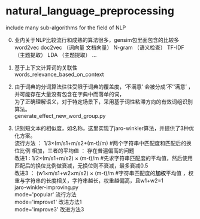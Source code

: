 # natural_language_preprocessing
include many sub-algorithms for the field of NLP

0. 业内关于NLP比较流行和成熟的算法很多，gensim包里面包含的比较多  
word2vec doc2vec （词向量  文档向量）
N-gram （语义检查）
TF-IDF （主题提取）
LDA （主题提取）
...

1. 基于上下文计算词的关联性  
words_relevance_based_on_context  
  
2. 由于词典的分词算法往往受限于词典的覆盖度，‘不满意’ 会被分成‘不’‘满意’ ，并可能存在大量没有包含在字典中而落单的词，  
为了正确理解语义，对于特定场景下，采用基于词性粘滞方向的有效词组识别算法。  
generate_effect_new_word_group.py  
  
3. 识别短文本的相似度，如名称，这里实现了jaro-winkler算法，并提供了3种优化方案。  
流行方法 ： 1/3×(m/s1+m/s2+(m-t)/m)   #两个字符串中匹配度和匹配后的换位比例 相加，三者的平均值 ： 存在普遍偏高的问题  
改进1   :  1/2×(m/s1+m/s2) × (m-t)/m  #先求字符串匹配度的平均值，然后使用匹配后的换位比例做衰减，无换位则不衰减，最多衰减0.5  
改进3 ：   (w1×m/s1+w2×m/s2) × (m-t)/m #字符串匹配度的**加权**平均值 ，权重与字符串的长度相关，字符串越长，权重越偏高，且w1+w2=1  
jaro-winkler-improving.py  
mode='popular' 流行方法  
mode='improve1' 改进方法1  
mode='improve3' 改进方法3  
